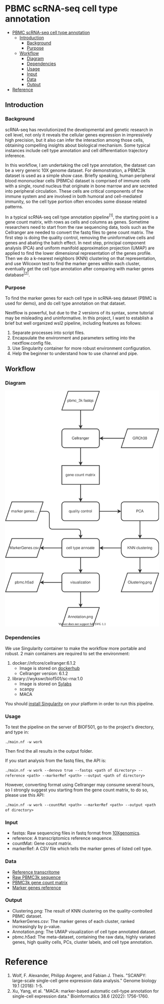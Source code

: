 # PBMC scRNA-seq cell type annotation

- [PBMC scRNA-seq cell type annotation](#pbmc-scrna-seq-cell-type-annotation)
  - [Introduction](#introduction)
    - [Background](#background)
    - [Purpose](#purpose)
  - [Workflow](#workflow)
    - [Diagram](#diagram)
    - [Dependencies](#dependencies)
    - [Usage](#usage)
    - [Input](#input)
    - [Data](#data)
    - [Output](#output)
- [Reference](#reference)

## Introduction
### Background
scRNA-seq has revolutionized the developmental and genetic research in cell level, not only it reveals the cellular genes expression in impressively high precision, but it also can infer the interaction among those cells, obtaining compelling insights about biological mechanism. Some typical instances include cell type annotation and cell differentiation trajectory inference.

In this workflow, I am undertaking the cell type annotation, the dataset can be a very generic 10X genome dataset. For demonstration, a PBMC3k dataset is used as a simple show case. Briefly speaking, human peripheral blood mononuclear cells (PBMCs) dataset is comprised of immune cells with a single, round nucleus that originate in bone marrow and are secreted into peripheral circulation. These cells are critical components of the immune system and are involved in both humoral and cell-mediated immunity, so the cell type portion often encodes some disease related patterns.

In a typical scRNA-seq cell type annotation pipeline$^{[1]}$, the starting point is a gene count matrix, with rows as cells and columns as genes. Sometime researchers need to start from the raw sequencing data, tools such as the Cellranger are needed to convert the fastq files to gene count matrix.
The first step is doing the quality control, removing the uninformative cells and genes and abating the batch effect. In next step, principal component analysis (PCA) and uniform manifold approximation projection (UMAP) are applied to find the lower dimensional representation of the genes profile. Then we do a k-nearest neighbors (KNN) clustering on that representation, and use Wilcoxon test to find the marker genes within each cluster, eventually get the cell type annotation after comparing with marker genes database$^{[2]}$.

### Purpose
To find the marker genes for each cell type in scRNA-seq dataset (PBMC is used for demo), and do cell type annotation on that dataset.

Nextflow is powerful, but due to the 2 versions of its syntax, some tutorial may be misleading and uninformative. In this project, I want to establish a brief but well organized wsl2 pipeline, including features as follows:
1. Separate processes into script files.
2. Encapsulate the environment and parameters setting into the nextflow.config file.
3. Use Singularity container for more robust environment configuration.
4. Help the beginner to understand how to use channel and pipe.
## Workflow
### Diagram
<p align="center">
  <img src="workflow.drawio.svg" alt="workflow diagram"/>
</p>

### Dependencies
We use Singularity container to make the workflow more portable and robust. 2 main containers are required to set the environment:
1. docker://nfcore/cellranger:6.1.2
    * Image is stored on [dockerhub](https://hub.docker.com/r/nfcore/cellranger/tags)
    * Cellranger version: 6.1.2
2. library://wykswr/biof501/sc-rna:1.0
    * Image is stored on [Sylabs](https://cloud.sylabs.io/library/wykswr/biof501/sc-rna)
    * scanpy
    * MACA

You should [install Singularity](https://docs.sylabs.io/guides/3.0/user-guide/installation.html) on your platform in order to run this pipeline.
### Usage
To test the pipeline on the server of BIOF501, go to the project's directory, and type in:

`./main.nf -w work`

Then find the all results in the output folder.

If you start analysis from the fastq files, the API is:

`./main.nf -w work --denovo true --fastqs <path of directory> --reference <path> --markerRef <path> --output <path of directory>`

However, converting format using Cellranger may consume several hours, so I strongly suggest you starting from the gene count matrix, to do so, please use this API:

`./main.nf -w work --countMat <path> --markerRef <path> --output <path of directory>`
### Input
* fastqs: Raw sequencing files in fastq format from [10Xgenomics](https://www.10xgenomics.com).
* reference: A transcriptomics reference sequence.
* countMat: Gene count matrix.
* markerRef: A CSV file which tells the marker genes of listed cell type.
### Data
* [Reference transcritome](https://www.ncbi.nlm.nih.gov/assembly/GCF_000001405.40)
* [Raw PBMC3k sequence](https://www.10xgenomics.com/resources/datasets/pbmc-from-a-healthy-donor-granulocytes-removed-through-cell-sorting-3-k-1-standard-2-0-0)
* [PBMC3k gene count matrix](https://scanpy-tutorials.readthedocs.io/en/latest/pbmc3k.html)
* [Marker genes reference](https://github.com/ImXman/MACA/blob/master/MarkerDatabase/human_pbmc_oetjen_markers.csv)
### Output
* Clustering.png: The result of KNN clustering on the quality-controlled PBMC dataset.
* MarkerGenes.csv: The marker genes of each cluster, ranked increasingly by p-value.
* Annotation.png: The UMAP visualization of cell type annotated dataset.
* pbmc.h5ad: The meta-dataset, containing the raw data, highly variated genes, high quality cells, PCs, cluster labels, and cell type annotation.

# Reference
1. Wolf, F. Alexander, Philipp Angerer, and Fabian J. Theis. "SCANPY: large-scale single-cell gene expression data analysis." Genome biology 19.1 (2018): 1-5.
2. Xu, Yang, et al. "MACA: marker-based automatic cell-type annotation for single-cell expression data." Bioinformatics 38.6 (2022): 1756-1760.